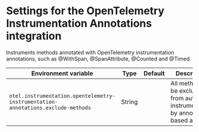 # Settings for the OpenTelemetry Instrumentation Annotations integration

Instruments methods annotated with OpenTelemetry instrumentation annotations, such as @WithSpan, @SpanAttribute, @Counted and @Timed.

| Environment variable                                                             | Type   | Default | Description                                                                       |
| -------------------------------------------------------------------------------- | ------ | ------- | --------------------------------------------------------------------------------- |
| `otel.instrumentation.opentelemetry-instrumentation-annotations.exclude-methods` | String |         | All methods to be excluded from auto-instrumentation by annotation-based advices. |

